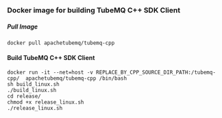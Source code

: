 ### Docker image for building TubeMQ C++ SDK Client
##### Pull Image
```
docker pull apachetubemq/tubemq-cpp
```

#### Build TubeMQ C++ SDK Client
```
docker run -it --net=host -v REPLACE_BY_CPP_SOURCE_DIR_PATH:/tubemq-cpp/  apachetubemq/tubemq-cpp /bin/bash
sh build_linux.sh
./build_linux.sh
cd release/
chmod +x release_linux.sh
./release_linux.sh
```